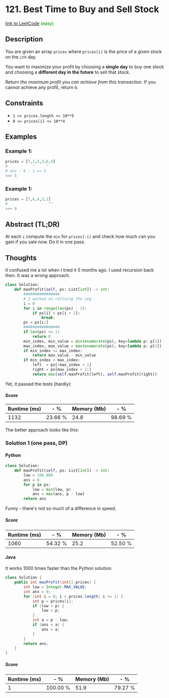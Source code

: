 # 121. Best Time to Buy and Sell Stock


[link to LeetCode](https://leetcode.com/problems/best-time-to-buy-and-sell-stock/) <span style="color:green">(easy)</span>

## Description
You are given an array `prices` where `prices[i]` is the price of a given stock on the `ith` day.

You want to maximize your profit by choosing a **single day** to buy one stock and choosing a **different day in the future** to sell that stock.

Return _the maximum profit you can achieve from this transaction_. If you cannot achieve any profit, return `0`.

## Constraints
-   `1 <= prices.length <= 10**5`
-   `0 <= prices[i] <= 10**4`
## Examples
### Example 1:
```python
prices = [7,1,5,3,6,4]
#           ^     ^
# ans : 6 - 1 == 5
>>> 5
```
### Example 1:
```python
prices = [7,6,4,3,1]
#                  ^^
>>> 0
```
## Abstract (TL;DR)
At each `i` compute the `min` for `prices[:i]` and check how much can you gain if you sale now. Do it in one pass. 
## Thoughts
It confused me a lot when I tried it 5 months ago.
I used recursion back then. It was a wrong approach.
```python
class Solution:
    def maxProfit(self, ps: List[int]) -> int:
		################
		# I worked on refining the seq
        i = 0
        for i in range(len(ps) - 1):
            if ps[i] < ps[i + 1]:
                break;
        ps = ps[i:]
		################
        if len(ps) <= 1: 
            return 0 
        min_index, min_value = min(enumerate(ps), key=lambda p: p[1])
        max_index, max_value = max(enumerate(ps), key=lambda p: p[1])
        if min_index <= max_index:
            return max_value - min_value
        if min_index > max_index:
            left  = ps[:max_index + 1]
            right = ps[max_index + 1:]
            return max(self.maxProfit(left), self.maxProfit(right))
```
Yet, it passed the tests (hardly):
#### Score
| Runtime (ms) | - %     | Memory (Mb) | - %     |
| ------------ | ------- | ----------- | ------- |
| 1132         | 23.66 % | 24.8        | 98.69 % |

The better approach looks like this:
### Solution 1 (one pass, DP)
#### Python
```python
class Solution:
    def maxProfit(self, ps: List[int]) -> int:
        low = 100_000
        ans = 0
        for p in ps:
            low = min(low, p)
            ans = max(ans, p - low)
        return ans
```
Funny - there's not so much of a difference in speed.
##### Score
| Runtime (ms) | - %     | Memory (Mb) | - %     |
| ------------ | ------- | ----------- | ------- |
| 1060         | 54.32 % | 25.2        | 52.50 % |

#### Java
It works 1000 times faster than the Python solution.
```java
class Solution {
    public int maxProfit(int[] prices) {
        int low = Integer.MAX_VALUE;
        int ans = 0;
        for (int i = 0; i < prices.length; i += 1) {
            int p = prices[i];
            if (low > p) {
                low = p;
            }
            int a = p - low;
            if (ans < a) {
                ans = a;
            }
        }
        return ans;
    }
}
```
##### Score
| Runtime (ms) | - %      | Memory (Mb) | - %     |
| ------------ | -------- | ----------- | ------- |
| 1            | 100.00 % | 51.9        | 79.27 % |

